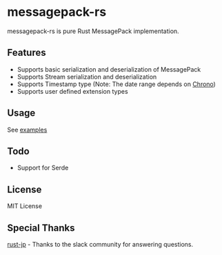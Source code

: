 # messagepack-rs
messagepack-rs is pure Rust MessagePack implementation.
## Features
- Supports basic serialization and deserialization of MessagePack
- Supports Stream serialization and deserialization
- Supports Timestamp type (Note: The date range depends on [Chrono](https://github.com/chronotope/chrono))
- Supports user defined extension types
## Usage
See [examples](https://github.com/otake84/messagepack-rs/tree/master/examples)
## Todo
- Support for Serde
## License
MIT License
## Special Thanks
[rust-jp](https://rust-jp.rs/) - Thanks to the slack community for answering questions.
